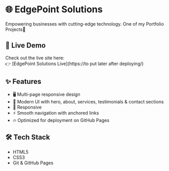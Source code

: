 # 🌐 EdgePoint Solutions 
Empowering businesses with cutting-edge technology. One of my Portfolio Projects🚀


## 🚀 Live Demo
Check out the live site here:  
👉 [EdgePoint Solutions Live](https://to put later after deploying/)


## ✨ Features

- 🖥️ Multi-page responsive design
- 🎨 Modern UI with hero, about, services, testimonials & contact sections
- 📱 Responsive
- ⚡ Smooth navigation with anchored links
- 🔥 Optimized for deployment on GitHub Pages

## 🛠 Tech Stack
- HTML5
- CSS3
- Git & GitHub Pages

